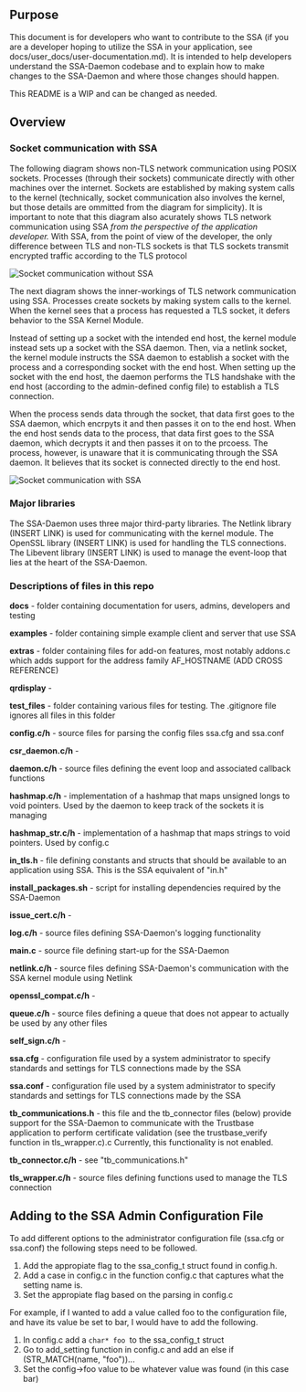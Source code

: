 ## Purpose 
This document is for developers who want to contribute to the SSA (if you are a developer hoping to utilize the SSA in your application, see docs/user_docs/user-documentation.md). It is intended to help developers understand the SSA-Daemon codebase and to explain how to make changes to the SSA-Daemon and where those changes should happen.

This README is a WIP and can be changed as needed.

## Overview
### Socket communication with SSA

The following diagram shows non-TLS network communication using POSIX sockets. Processes (through their sockets) communicate directly with other machines over the internet. Sockets are established by making system calls to the kernel (technically, socket communication also involves the kernel, but those details are ommitted from the diagram for simplicity). It is important to note that this diagram also acurately shows TLS network communication using SSA _from the perspective of the application developer._ With SSA, from the point of view of the developer, the only difference between TLS and non-TLS sockets is that TLS sockets transmit encrypted traffic according to the TLS protocol

![Socket communication without SSA](socketsWithoutSSA.png)

The next diagram shows the inner-workings of TLS network communication using SSA. Processes create sockets by making system calls to the kernel. When the kernel sees that a process has requested a TLS socket, it defers behavior to the SSA Kernel Module. 

Instead of setting up a socket with the intended end host, the kernel module instead sets up a socket with the SSA daemon. Then, via a netlink socket, the kernel module instructs the SSA daemon to establish a socket with the process and a corresponding socket with the end host. When setting up the socket with the end host, the daemon performs the TLS handshake with the end host (according to the admin-defined config file) to establish a TLS connection.

When the process sends data through the socket, that data first goes to the SSA daemon, which encrpyts it and then passes it on to the end host. When the end host sends data to the process, that data first goes to the SSA daemon, which decrypts it and then passes it on to the prcoess. The process, however, is unaware that it is communicating through the SSA daemon. It believes that its socket is connected directly to the end host. 

![Socket communication with SSA](socketsWithSSA.png)

### Major libraries
The SSA-Daemon uses three major third-party libraries. The Netlink library (INSERT LINK) is used for communicating with the kernel module. The OpenSSL library (INSERT LINK) is used for handling the TLS connections. The Libevent library (INSERT LINK) is used to manage the event-loop that lies at the heart of the SSA-Daemon.

### Descriptions of files in this repo
**docs** - folder containing documentation for users, admins, developers and testing

**examples** -  folder containing simple example client and server that use SSA

**extras** -  folder containing files for add-on features, most notably addons.c which adds support for the address family AF_HOSTNAME (ADD CROSS REFERENCE)

**qrdisplay** - 

**test_files** - folder containing various files for testing. The .gitignore file ignores all files in this folder 

**config.c/h** - source files for parsing the config files ssa.cfg and ssa.conf

**csr_daemon.c/h** - 

**daemon.c/h** - source files defining the event loop and associated callback functions

**hashmap.c/h** - implementation of a hashmap that maps unsigned longs to void pointers. Used by the daemon to keep track of the sockets it is managing

**hashmap_str.c/h** - implementation of a hashmap that maps strings to void pointers. Used by config.c

**in_tls.h** - file defining constants and structs that should be available to an application using SSA. This is the SSA equivalent of "in.h"

**install_packages.sh** - script for installing dependencies required by the SSA-Daemon

**issue_cert.c/h** - 

**log.c/h** - source files defining SSA-Daemon's logging functionality

**main.c** - source file defining start-up for the SSA-Daemon

**netlink.c/h** - source files defining SSA-Daemon's communication with the SSA kernel module using Netlink

**openssl_compat.c/h** - 

**queue.c/h** - source files defining a queue that does not appear to actually be used by any other files

**self_sign.c/h** - 

**ssa.cfg** - configuration file used by a system administrator to specify standards and settings for TLS connections made by the SSA 

**ssa.conf** - configuration file used by a system administrator to specify standards and settings for TLS connections made by the SSA 

**tb_communications.h** - this file and the tb_connector files (below) provide support for the SSA-Daemon to communicate with the Trustbase application to perform certificate validation (see the trustbase_verify function in tls_wrapper.c).c  Currently, this functionality is not enabled.

**tb_connector.c/h** - see "tb_communications.h"

**tls_wrapper.c/h** - source files defining functions used to manage the TLS connection

## Adding to the SSA Admin Configuration File

To add different options to the administrator configuration file (ssa.cfg or ssa.conf) the following steps need to be followed. 

1. Add the appropiate flag to the ssa_config_t struct found in config.h.
2. Add a case in config.c in the function config.c that captures what the setting name is.
3. Set the appropiate flag based on the parsing in config.c

For example, if I wanted to add a value called foo to the configuration file, and have its value be set to bar, I would have to add the following.
1. In config.c add a ```char* foo ```to the ssa_config_t struct
2. Go to add_setting function in config.c and add an else if (STR_MATCH(name, "foo"))...
3. Set the config->foo value to be whatever value was found (in this case bar)